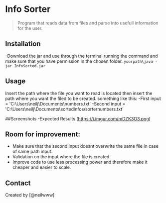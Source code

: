 # Info Sorter
> Program that reads data from files and parse into usefull information for the user.

## Installation
-Download the jar and use through the terminal running the command and make sure that you have permission in the chosen folder.
`yourpath\java -jar InfoSorted.jar`

## Usage
Insert the path where the file you want to read is located then insert the path where you want the filed to be created. something like this:
-First input = 'C:\Users\neilj\Documents\numbers.txt'
-Second input = 'C:\Users\neilj\Documents\sortedinfos\sorternumbers.txt'

##Screenshots
-Expected Results
(https://i.imgur.com/mDZK3O3.png)


## Room for improvement:
- Make sure that the second input doesnt overwrite the same file in case of same path input.
- Validation on the input where the file is created.
- Improve code to use less processing power and therefore make it cheaper and easier to scale. 

## Contact
Created by [@neilwww]
